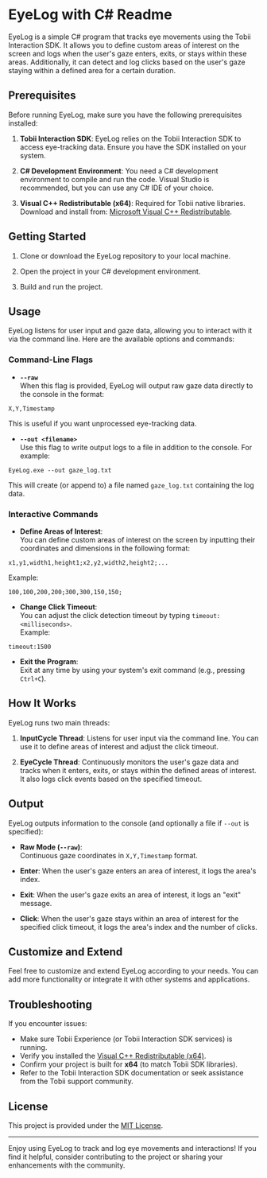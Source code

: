 # EyeLog with C# Readme

EyeLog is a simple C# program that tracks eye movements using the Tobii Interaction SDK. It allows you to define custom areas of interest on the screen and logs when the user's gaze enters, exits, or stays within these areas. Additionally, it can detect and log clicks based on the user's gaze staying within a defined area for a certain duration.

## Prerequisites

Before running EyeLog, make sure you have the following prerequisites installed:

1. **Tobii Interaction SDK**: EyeLog relies on the Tobii Interaction SDK to access eye-tracking data. Ensure you have the SDK installed on your system.

2. **C# Development Environment**: You need a C# development environment to compile and run the code. Visual Studio is recommended, but you can use any C# IDE of your choice.

3. **Visual C++ Redistributable (x64)**: Required for Tobii native libraries.  
   Download and install from: [Microsoft Visual C++ Redistributable](https://aka.ms/vs/17/release/vc_redist.x64.exe).

## Getting Started

1. Clone or download the EyeLog repository to your local machine.

2. Open the project in your C# development environment.

3. Build and run the project.

## Usage

EyeLog listens for user input and gaze data, allowing you to interact with it via the command line. Here are the available options and commands:

### Command-Line Flags

- **`--raw`**  
  When this flag is provided, EyeLog will output raw gaze data directly to the console in the format:  
```
X,Y,Timestamp
```
This is useful if you want unprocessed eye-tracking data.

- **`--out <filename>`**  
Use this flag to write output logs to a file in addition to the console. For example:  
```
EyeLog.exe --out gaze_log.txt
```
This will create (or append to) a file named `gaze_log.txt` containing the log data.

### Interactive Commands

- **Define Areas of Interest**:  
You can define custom areas of interest on the screen by inputting their coordinates and dimensions in the following format:  
```
x1,y1,width1,height1;x2,y2,width2,height2;...
```
Example:  
```
100,100,200,200;300,300,150,150;
```

- **Change Click Timeout**:  
You can adjust the click detection timeout by typing `timeout:<milliseconds>`.  
Example:  
```
timeout:1500
```

- **Exit the Program**:  
Exit at any time by using your system's exit command (e.g., pressing `Ctrl+C`).

## How It Works

EyeLog runs two main threads:

1. **InputCycle Thread**: Listens for user input via the command line. You can use it to define areas of interest and adjust the click timeout.

2. **EyeCycle Thread**: Continuously monitors the user's gaze data and tracks when it enters, exits, or stays within the defined areas of interest. It also logs click events based on the specified timeout.

## Output

EyeLog outputs information to the console (and optionally a file if `--out` is specified):

- **Raw Mode (`--raw`)**:  
Continuous gaze coordinates in `X,Y,Timestamp` format.

- **Enter**: When the user's gaze enters an area of interest, it logs the area's index.
- **Exit**: When the user's gaze exits an area of interest, it logs an "exit" message.
- **Click**: When the user's gaze stays within an area of interest for the specified click timeout, it logs the area's index and the number of clicks.

## Customize and Extend

Feel free to customize and extend EyeLog according to your needs. You can add more functionality or integrate it with other systems and applications.

## Troubleshooting

If you encounter issues:
- Make sure Tobii Experience (or Tobii Interaction SDK services) is running.
- Verify you installed the [Visual C++ Redistributable (x64)](https://aka.ms/vs/17/release/vc_redist.x64.exe).
- Confirm your project is built for **x64** (to match Tobii SDK libraries).
- Refer to the Tobii Interaction SDK documentation or seek assistance from the Tobii support community.

## License

This project is provided under the [MIT License](LICENSE.md).

---

Enjoy using EyeLog to track and log eye movements and interactions! If you find it helpful, consider contributing to the project or sharing your enhancements with the community.
